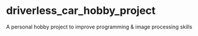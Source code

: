 # driverless_car_hobby_project
A personal hobby project to improve programming & image processing skills 
